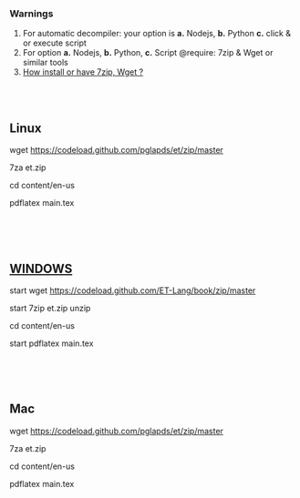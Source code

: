 
### Warnings 

1. For automatic decompiler: your option is **a.** Nodejs, **b.** Python **c.** click & or execute script
2. For option **a.** Nodejs, **b.** Python, **c.** Script @require: 7zip & Wget or similar tools
3. [How install or have 7zip, Wget ?](how.md)

<br>
<br>

## Linux

wget https://codeload.github.com/pglapds/et/zip/master

7za et.zip 

cd content/en-us

pdflatex main.tex

<br>
<br>
<br>

## [WINDOWS](WINDOWS.md)

start wget https://codeload.github.com/ET-Lang/book/zip/master

start 7zip et.zip unzip 

cd content/en-us

start pdflatex main.tex


<br>
<br>
<br>

## Mac

wget https://codeload.github.com/pglapds/et/zip/master

7za et.zip 

cd content/en-us

pdflatex main.tex



